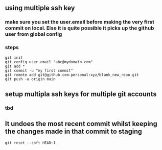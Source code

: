 ## using multiple ssh key
### make sure you set the user.email before making the very first commit on local. Else it is quite possible it picks up the github user from global config
### steps
```
git init
git config user.email "abc@mydomain.com"
git add *
git commit -u "my first commit"
git remote add git@github.com-personal:xyz/blank_new_repo.git
git push -u origin main 
```

## setup multipla ssh keys for multiple git accounts
### tbd

## It undoes the most recent commit whilst keeping the changes made in that commit to staging

``` git reset --soft HEAD~1 ```

